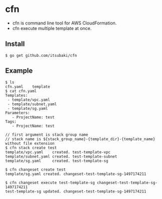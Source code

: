 # cfn

 - cfn is command line tool for AWS CloudFormation.
 - cfn execute multiple template at once.

## Install

```console
$ go get github.com/itsubaki/cfn
```


## Example

```console
$ ls
cfn.yaml	template
$ cat cfn.yaml
Templates:
 - template/vpc.yaml
 - template/subnet.yaml
 - template/sg.yaml
Parameters:
   - ProjectName: test
Tags:
   - ProjectName: test

// first argument is stack group name
// stack name is ${stack_group_name}-{template_dir}-{template_name} without file extension
$ cfn stack create test
template/vpc.yaml    created. test-template-vpc
template/subnet.yaml created. test-template-subnet
template/sg.yaml     created. test-template-sg

$ cfn changeset create test
template/sg.yaml created. changeset-test-template-sg-1497174211

$ cfn changeset execute test-template-sg changeset-test-template-sg-1497174211
test-template-sg updated. changeset-test-template-sg-1497174211
```
